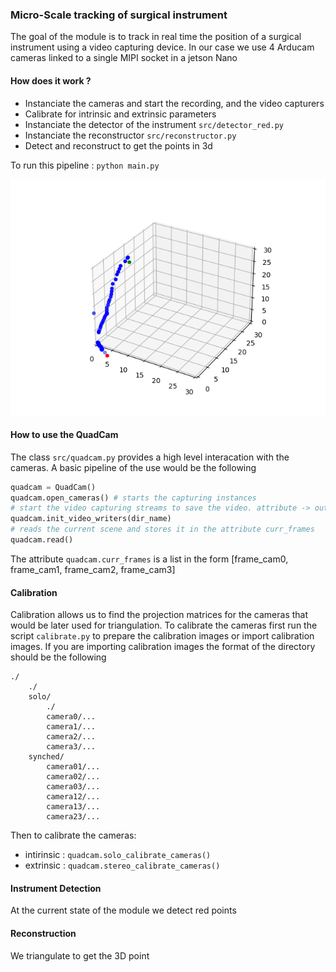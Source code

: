 ### Micro-Scale tracking of surgical instrument

The goal of the module is to track in real time the position of a surgical instrument using a video capturing device. In our case we use 4 Arducam cameras linked to a single MIPI socket in a jetson Nano



#### How does it work ?

* Instanciate the cameras and start the recording, and the video capturers
* Calibrate for intrinsic and extrinsic parameters
* Instanciate the detector of the instrument `src/detector_red.py`
* Instanciate the reconstructor `src/reconstructor.py`
* Detect and reconstruct to get the points in 3d

To run this pipeline :
`python main.py`

![triang](./triangulated_trajectory.png "Triangulation of simple trajectory from left camera to right camera")

#### How to use the QuadCam
The class `src/quadcam.py` provides a high level interacation with the cameras. 
A basic pipeline of the use would be the following 
```python
quadcam = QuadCam()
quadcam.open_cameras() # starts the capturing instances
# start the video capturing streams to save the video. attribute -> outs
quadcam.init_video_writers(dir_name) 
# reads the current scene and stores it in the attribute curr_frames
quadcam.read()
```
The attribute `quadcam.curr_frames` is a list in the form [frame_cam0, frame_cam1, frame_cam2, frame_cam3]

#### Calibration

Calibration allows us to find the projection matrices for the cameras that would be later used for triangulation. To calibrate the cameras first run the script `calibrate.py` to prepare the calibration images or import calibration images.
If you are importing calibration images the format of the directory should be the following
```
./
    ./
    solo/
        ./
        camera0/...
        camera1/...
        camera2/...
        camera3/...
    synched/
        camera01/...
        camera02/...
        camera03/...
        camera12/...
        camera13/...
        camera23/...
```
Then to calibrate the cameras:
* intirinsic : `quadcam.solo_calibrate_cameras()`
* extrinsic : `quadcam.stereo_calibrate_cameras()`


#### Instrument Detection

At the current state of the module we detect red points

#### Reconstruction

We triangulate to get the 3D point

